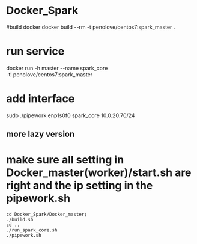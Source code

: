 # Docker_Spark
#build docker
docker build --rm -t penolove/centos7:spark_master .

# run service
docker run -h master --name spark_core \
-ti penolove/centos7:spark_master

# add interface 
sudo ./pipework enp1s0f0  spark_core 10.0.20.70/24

## more lazy version
# make sure all setting in Docker_master(worker)/start.sh are right and the ip setting in the pipework.sh

```
cd Docker_Spark/Docker_master;
./build.sh
cd ..
./run_spark_core.sh
./pipework.sh
```

